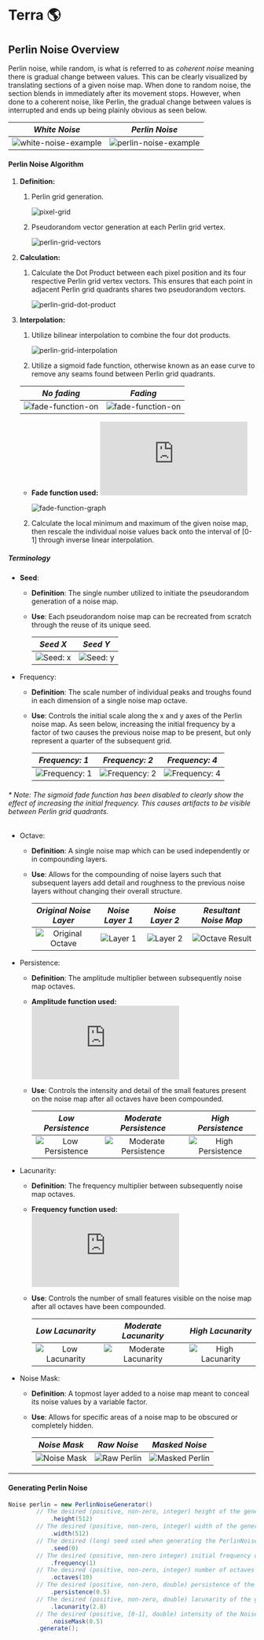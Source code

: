 # Terra :earth_americas:

## Perlin Noise Overview

Perlin noise, while random, is what is referred to as *coherent noise* meaning there is gradual change between values. This can be clearly visualized by translating sections of a given noise map. When done to random noise, the section blends in immediately after its movement stops. However, when done to a coherent noise, like Perlin, the gradual change between values is interrupted and ends up being plainly obvious as seen below.

|          *White Noise*           |          *Perlin Noise*           |
| :-----------------------: | :-----------------------: |
| ![white-noise-example][white-noise-example] | ![perlin-noise-example][perlin-noise-example] |

#### Perlin Noise Algorithm

1. **Definition:**
   1. Perlin grid generation.

      ![pixel-grid][pixel-grid]

   2. Pseudorandom vector generation at each Perlin grid vertex.

      ![perlin-grid-vectors][perlin-grid-vectors]

2. **Calculation:** 
   1. Calculate the Dot Product between each pixel position and its four respective Perlin grid vertex vectors. This ensures that each point in adjacent Perlin grid quadrants shares two pseudorandom vectors.

      ![perlin-grid-dot-product][perlin-grid-dot-product]

3. **Interpolation:**
   1. Utilize bilinear interpolation to combine the four dot products.

      ![perlin-grid-interpolation][perlin-grid-interpolation]
      
   2. Utilize a sigmoid fade function, otherwise known as an ease curve to remove any seams found between Perlin grid quadrants.

   |          *No fading*           |          *Fading*           |
   | :-----------------------: | :-----------------------: |
   | ![fade-function-on][fade-function-off] | ![fade-function-on][fade-function-on] |

      + **Fade function used:** ![Fade Function][fade-function]

        ![fade-function-graph][fade-function-graph]

   2. Calculate the local minimum and maximum of the given noise map, then rescale the individual noise values back onto the interval of [0-1] through inverse linear interpolation.


##### Terminology

+ **Seed**: 
  + **Definition**: The single number utilized to initiate the pseudorandom generation of a noise map.
  + **Use**: Each pseudorandom noise map can be recreated from scratch through the reuse of its unique seed.

    |          *Seed X*           |          *Seed Y*           |
    | :-----------------------: | :-----------------------: |
    | ![Seed: x][perlin-seed-x] | ![Seed: y][perlin-seed-y] |

+ Frequency: 
  + **Definition**: The scale number of individual peaks and troughs found in each dimension of a single noise map octave.
  + **Use**: Controls the initial scale along the x and y axes of the Perlin noise map. As seen below, increasing the initial frequency by a factor of two causes the previous noise map to be present, but only represent a quarter of the subsequent grid.

    |          *Frequency: 1*           |          *Frequency: 2*           | *Frequency: 4* |
    | :-----------------------: | :-----------------------: | :-----------------------: |
    | ![Frequency: 1][perlin-frequency-1] | ![Frequency: 2][perlin-frequency-2] | ![Frequency: 4][perlin-frequency-4] |

###### \* Note: The sigmoid fade function has been disabled to clearly show the effect of increasing the initial frequency. This causes artifacts to be visible between Perlin grid quadrants.

+ Octave:
  + **Definition**: A single noise map which can be used independently or in compounding layers.
  + **Use**: Allows for the compounding of noise layers such that subsequent layers add detail and roughness to the previous noise layers without changing their overall structure.

    | *Original Noise Layer*      | *Noise Layer 1*       | *Noise Layer 2* | *Resultant Noise Map* |
    | :-----------------------: | :-----------------------: | :-----------------------: | :-----------------------: |
    | ![Original Octave][octave-original] | ![Layer 1][octave-1] | ![Layer 2][octave-2] |  ![Octave Result][octave-result]|

+ Persistence:
  + **Definition**: The amplitude multiplier between subsequently noise map octaves.

  + **Amplitude function used:** ![Amplitude Function][amplitude-function]

  + **Use**: Controls the intensity and detail of the small features present on the noise map after all octaves have been compounded.

    | *Low Persistence*      | *Moderate Persistence*       | *High Persistence* |
    | :-----------------------: | :-----------------------: | :-----------------------: |
    | ![Low Persistence][persistence-low] | ![Moderate Persistence][persistence-moderate] | ![High Persistence][persistence-high] |

+ Lacunarity:
  + **Definition**: The frequency multiplier between subsequently noise map octaves.
  + **Frequency function used:** ![Frequency Function][frequency-function]
  + **Use**: Controls the number of small features visible on the noise map after all octaves have been compounded.

    | *Low Lacunarity* | *Moderate Lacunarity* | *High Lacunarity* |
    | :-----------------------: | :-----------------------: | :-----------------------: |
    | ![Low Lacunarity][lacunarity-low] | ![Moderate Lacunarity][lacunarity-moderate] | ![High Lacunarity][lacunarity-high] |

+ Noise Mask:
  + **Definition**: A topmost layer added to a noise map meant to conceal its noise values by a variable factor.
  + **Use**: Allows for specific areas of a noise map to be obscured or completely hidden.

    |          *Noise Mask*       |          *Raw Noise*       | *Masked Noise* |
    | :-----------------------: | :-----------------------: | :-----------------------: |
    | ![Noise Mask][noise-mask] | ![Raw Perlin][raw-perlin] | ![Masked Perlin][masked-perlin] |

-----
#### Generating Perlin Noise

```java
Noise perlin = new PerlinNoiseGenerator()
		// The desired (positive, non-zero, integer) height of the generated PerlinNoise object.
    		.height(512)
		// The desired (positive, non-zero, integer) width of the generated PerlinNoise object.
    		.width(512)
		// The desired (long) seed used when generating the PerlinNoise object.
    		.seed(0)
		// The desired (positive, non-zero integer) initial frequency of the generated PerlinNoise object.
    		.frequency(1)
		// The desired (positive, non-zero, integer) number of octaves present in the generated PerlinNoise object.
    		.octaves(10)
		// The desired (positive, non-zero, double) persistence of the generated PerlinNoise object.
    		.persistence(0.5)
		// The desired (positive, non-zero, double) lacunarity of the generated PerlinNoise object.
    		.lacunarity(2.8)
		// The desired (positive, [0-1], double) intensity of the NoiseMask being applied to the generated PerlinNoise object.
    		.noiseMask(0.5)
		.generate();
```

[white-noise-example]: https://i.imgur.com/kdvoLXs.gif "White Noise"
[perlin-noise-example]: https://i.imgur.com/ZIbyS0g.gif "Perlin Noise"

[pixel-grid]: https://i.imgur.com/MzycPn3.png "Pixel Grid"
[perlin-grid-vectors]: https://i.imgur.com/AtokBzZ.png "Perlin Grid Vectors"
[perlin-grid-dot-product]: https://i.imgur.com/vLaYSQm.png "Perlin Grid Dot Product"
[perlin-grid-interpolation]: https://i.imgur.com/Aaclvcq.png "Perlin Grid Value Interpolation"

[fade-function-on]: https://i.imgur.com/G4yoUpG.png "Faded Perlin Noise"
[fade-function-off]: https://i.imgur.com/77pfRxu.png "Non-faded Perlin Noise"
[fade-function-graph]: https://i.imgur.com/jhFxziQ.png "The graph of the fade function utilized."
[fade-function]: http://latex.codecogs.com/gif.latex?f%28x%29%20%3D%206x%5E%7B5%7D%20-%2015x%5E%7B4%7D&amp;amp;amp;amp;amp;amp;amp;amp;amp;amp;amp;amp;amp;amp;amp;amp;amp;amp;amp;amp;amp;amp;amp;amp;plus;10x%5E%7B3%7D "Perlin Noise fade function LaTeX."

[perlin-seed-x]: https://i.imgur.com/B7FhPhV.png "Perlin Noise with seed X."
[perlin-seed-y]: https://i.imgur.com/oJhRLLx.png "Perlin Noise with seed Y."

[perlin-frequency-1]: https://i.imgur.com/MwjNCIh.png "Perlin Noise with frequency 1."
[perlin-frequency-2]: https://i.imgur.com/OuX2vRD.png "Perlin Noise with frequency 2."
[perlin-frequency-4]: https://i.imgur.com/nj7vxrf.png "Perlin Noise with frequency 4."

[octave-original]: https://i.imgur.com/SitIQgd.png "Original Perlin Noise."
[octave-1]: https://i.imgur.com/2UpSDMy.png "Perlin Noise Layer 1."
[octave-2]: https://i.imgur.com/OaMuuOo.png "Perlin Noise Layer 2."
[octave-result]: https://i.imgur.com/O4MkDFe.png "Resultant Perlin Noise after Octave compounding."

[persistence-low]: https://i.imgur.com/M6HKvDd.png "Low Persistence Perlin Noise."
[persistence-moderate]: https://i.imgur.com/kbPvufi.png "Moderate Persistence Perlin Noise."
[persistence-high]: https://i.imgur.com/n5LvPEV.png "High Persistence Perlin Noise."

[lacunarity-low]: https://i.imgur.com/94DskyS.png "Low Lacunarity Perlin Noise."
[lacunarity-moderate]: https://i.imgur.com/WnQSBM2.png "Moderate Lacunarity Perlin Noise."
[lacunarity-high]: https://i.imgur.com/94jQRU6.png "High Lacunarity Perlin Noise."

[amplitude-function]: http://latex.codecogs.com/gif.latex?amplitude%20%3D%20persistence%7B%5E%7B%28octaves%20-%201%29%7D%7D "Perlin Noise persistence function LaTeX."

[frequency-function]: http://latex.codecogs.com/gif.latex?frequency%20%3D%20%28initial%20frequency%29%20*%20lacunarity%7B%5E%7B%28octaves%20-%201%29%7D%7D "Perlin Noise frequency function LaTeX."

[noise-mask]: https://i.imgur.com/HgLPvlF.png "Raw Noise Mask."
[raw-perlin]: https://i.imgur.com/OXBXLNm.png "Perlin Noise with no Noise Mask."
[masked-perlin]: https://i.imgur.com/v9pjZlY.png "Perlin Noise with a Noise Mask."
